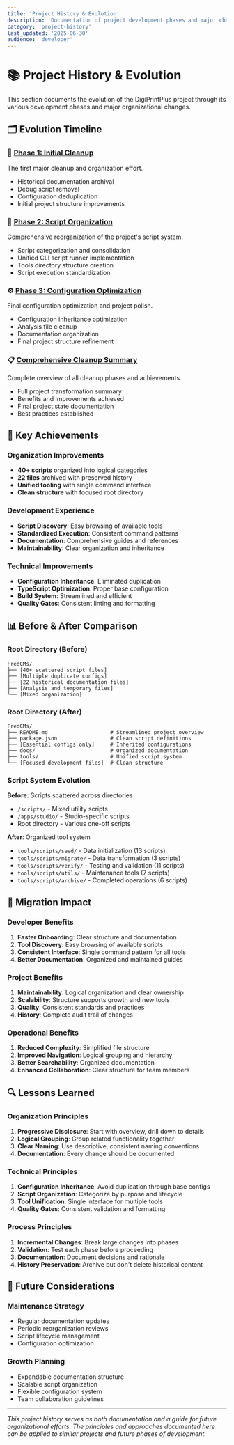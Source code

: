 ```yaml
---
title: 'Project History & Evolution'
description: 'Documentation of project development phases and major changes'
category: 'project-history'
last_updated: '2025-06-30'
audience: 'developer'
---
```


# 📚 Project History & Evolution

This section documents the evolution of the DigiPrintPlus project through its various development phases and major organizational changes.

## 🗂️ Evolution Timeline

### 🧹 [Phase 1: Initial Cleanup](phase-1-cleanup.md)

The first major cleanup and organization effort.

- Historical documentation archival
- Debug script removal
- Configuration deduplication
- Initial project structure improvements

### 📜 [Phase 2: Script Organization](phase-2-scripts.md)

Comprehensive reorganization of the project's script system.

- Script categorization and consolidation
- Unified CLI script runner implementation
- Tools directory structure creation
- Script execution standardization

### ⚙️ [Phase 3: Configuration Optimization](phase-3-config.md)

Final configuration optimization and project polish.

- Configuration inheritance optimization
- Analysis file cleanup
- Documentation organization
- Final project structure refinement

### 📋 [Comprehensive Cleanup Summary](cleanup-summary.md)

Complete overview of all cleanup phases and achievements.

- Full project transformation summary
- Benefits and improvements achieved
- Final project state documentation
- Best practices established

## 🎯 Key Achievements

### Organization Improvements

- **40+ scripts** organized into logical categories
- **22 files** archived with preserved history
- **Unified tooling** with single command interface
- **Clean structure** with focused root directory

### Development Experience

- **Script Discovery**: Easy browsing of available tools
- **Standardized Execution**: Consistent command patterns
- **Documentation**: Comprehensive guides and references
- **Maintainability**: Clear organization and inheritance

### Technical Improvements

- **Configuration Inheritance**: Eliminated duplication
- **TypeScript Optimization**: Proper base configuration
- **Build System**: Streamlined and efficient
- **Quality Gates**: Consistent linting and formatting

## 📊 Before & After Comparison

### Root Directory (Before)

```
FredCMs/
├── [40+ scattered script files]
├── [Multiple duplicate configs]
├── [22 historical documentation files]
├── [Analysis and temporary files]
└── [Mixed organization]
```

### Root Directory (After)

```
FredCMs/
├── README.md                    # Streamlined project overview
├── package.json                 # Clean script definitions
├── [Essential configs only]     # Inherited configurations
├── docs/                        # Organized documentation
├── tools/                       # Unified script system
└── [Focused development files]  # Clean structure
```

### Script System Evolution

**Before**: Scripts scattered across directories

- `/scripts/` - Mixed utility scripts
- `/apps/studio/` - Studio-specific scripts
- Root directory - Various one-off scripts

**After**: Organized tool system

- `tools/scripts/seed/` - Data initialization (13 scripts)
- `tools/scripts/migrate/` - Data transformation (3 scripts)
- `tools/scripts/verify/` - Testing and validation (11 scripts)
- `tools/scripts/utils/` - Maintenance tools (7 scripts)
- `tools/scripts/archive/` - Completed operations (6 scripts)

## 🔄 Migration Impact

### Developer Benefits

1. **Faster Onboarding**: Clear structure and documentation
2. **Tool Discovery**: Easy browsing of available scripts
3. **Consistent Interface**: Single command pattern for all tools
4. **Better Documentation**: Organized and maintained guides

### Project Benefits

1. **Maintainability**: Logical organization and clear ownership
2. **Scalability**: Structure supports growth and new tools
3. **Quality**: Consistent standards and practices
4. **History**: Complete audit trail of changes

### Operational Benefits

1. **Reduced Complexity**: Simplified file structure
2. **Improved Navigation**: Logical grouping and hierarchy
3. **Better Searchability**: Organized documentation
4. **Enhanced Collaboration**: Clear structure for team members

## 🔍 Lessons Learned

### Organization Principles

1. **Progressive Disclosure**: Start with overview, drill down to details
2. **Logical Grouping**: Group related functionality together
3. **Clear Naming**: Use descriptive, consistent naming conventions
4. **Documentation**: Every change should be documented

### Technical Principles

1. **Configuration Inheritance**: Avoid duplication through base configs
2. **Script Organization**: Categorize by purpose and lifecycle
3. **Tool Unification**: Single interface for multiple tools
4. **Quality Gates**: Consistent validation and formatting

### Process Principles

1. **Incremental Changes**: Break large changes into phases
2. **Validation**: Test each phase before proceeding
3. **Documentation**: Document decisions and rationale
4. **History Preservation**: Archive but don't delete historical content

## 🚀 Future Considerations

### Maintenance Strategy

- Regular documentation updates
- Periodic reorganization reviews
- Script lifecycle management
- Configuration optimization

### Growth Planning

- Expandable documentation structure
- Scalable script organization
- Flexible configuration system
- Team collaboration guidelines

---

_This project history serves as both documentation and a guide for future organizational efforts. The principles and approaches documented here can be applied to similar projects and future phases of development._
